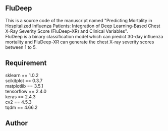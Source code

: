 ## FluDeep
This is a source code of the manuscript named "Predicting Mortality in Hospitalized Influenza Patients: Integration of Deep Learning-Based Chest X-Ray Severity Score (FluDeep-XR) and Clinical Variables".  
FluDeep is a binary classification model which can predict 30-day influenza mortality and FluDeep-XR can generate the chest X-ray severity scores between 1 to 5.  


## Requirement
sklearn == 1.0.2  
scikitplot == 0.3.7  
matplotlib == 3.5.1  
tensorflow == 2.4.0  
keras == 2.4.3  
cv2 == 4.5.3  
tqdm == 4.66.2  

## Author
